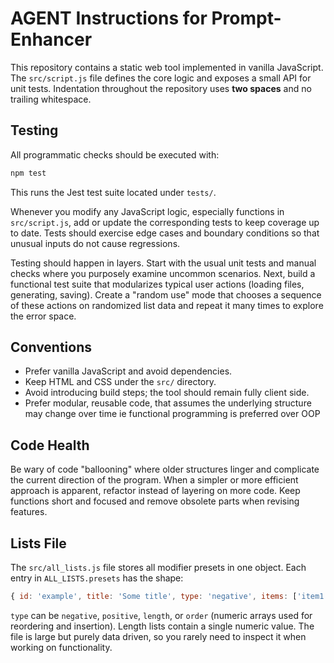 # AGENT Instructions for Prompt-Enhancer

This repository contains a static web tool implemented in vanilla JavaScript. The
`src/script.js` file defines the core logic and exposes a small API for
unit tests. Indentation throughout the repository uses **two spaces** and no
trailing whitespace.

## Testing

All programmatic checks should be executed with:

```bash
npm test
```

This runs the Jest test suite located under `tests/`.

Whenever you modify any JavaScript logic, especially functions in
`src/script.js`, add or update the corresponding tests to keep coverage up to
date. Tests should exercise edge cases and boundary conditions so that unusual
inputs do not cause regressions.

Testing should happen in layers. Start with the usual unit tests and manual
checks where you purposely examine uncommon scenarios. Next, build a functional
test suite that modularizes typical user actions (loading files, generating,
saving). Create a "random use" mode that chooses a sequence of these actions on
randomized list data and repeat it many times to explore the error space.

## Conventions

* Prefer vanilla JavaScript and avoid dependencies.
* Keep HTML and CSS under the `src/` directory.
* Avoid introducing build steps; the tool should remain fully client side.
* Prefer modular, reusable code, that assumes the underlying structure may change over time ie functional programming is preferred over OOP

## Code Health

Be wary of code "ballooning" where older structures linger and complicate the
current direction of the program. When a simpler or more efficient approach is
apparent, refactor instead of layering on more code. Keep functions short and
focused and remove obsolete parts when revising features.

## Lists File

The `src/all_lists.js` file stores all modifier presets in one object. Each
entry in `ALL_LISTS.presets` has the shape:

```javascript
{ id: 'example', title: 'Some title', type: 'negative', items: ['item1', 'item2'] }
```

`type` can be `negative`, `positive`, `length`, or `order` (numeric arrays used
for reordering and insertion). Length lists contain a single numeric value. The
file is large but purely data driven, so you rarely need to inspect it when
working on functionality.
